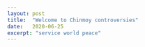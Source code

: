 ```yaml
---
layout: post
title:  "Welcome to Chinmoy controversies"
date:   2020-06-25
excerpt: "service world peace"
---
```

